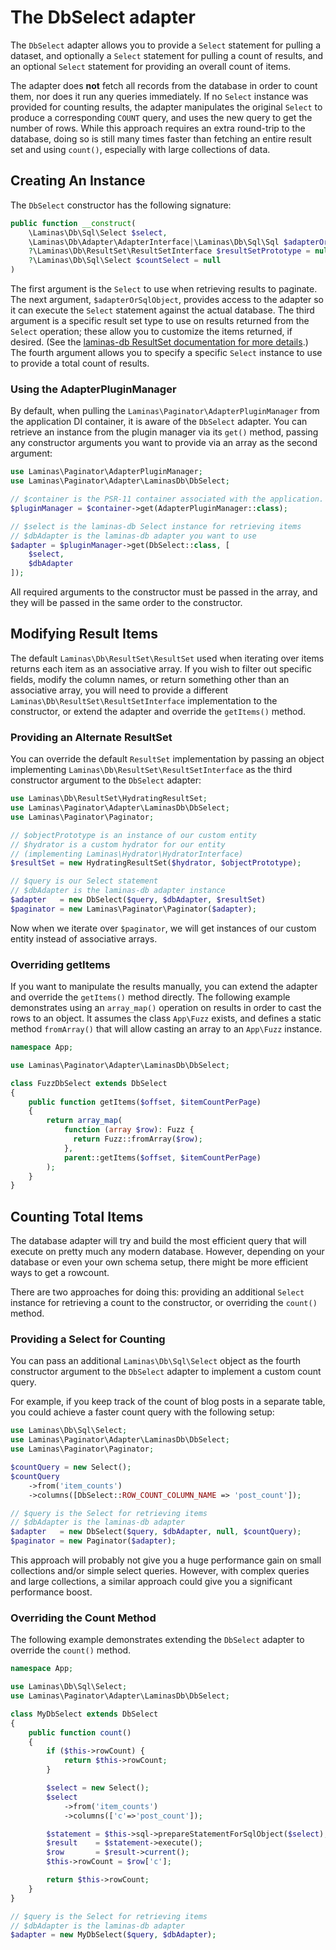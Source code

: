 # The DbSelect adapter

The `DbSelect` adapter allows you to provide a `Select` statement for pulling a dataset, and optionally a `Select`
statement for pulling a count of results, and an optional `Select` statement for providing an overall count of items.

The adapter does **not** fetch all records from the database in order to count them, nor does it run any queries
immediately.
If no `Select` instance was provided for counting results, the adapter manipulates the original `Select` to produce a
corresponding `COUNT` query, and uses the new query to get the number of rows.
While this approach requires an extra round-trip to the database, doing so is still many times faster than fetching an
entire result set and using `count()`, especially with large collections of data.

## Creating An Instance

The `DbSelect` constructor has the following signature:

```php
public function __construct(
    \Laminas\Db\Sql\Select $select,
    \Laminas\Db\Adapter\AdapterInterface|\Laminas\Db\Sql\Sql $adapterOrSqlObject,
    ?\Laminas\Db\ResultSet\ResultSetInterface $resultSetPrototype = null,
    ?\Laminas\Db\Sql\Select $countSelect = null
)
```

The first argument is the `Select` to use when retrieving results to paginate.
The next argument, `$adapterOrSqlObject`, provides access to the adapter so it can execute the `Select` statement
against the actual database.
The third argument is a specific result set type to use on results returned from the `Select` operation; these allow you
to customize the items returned, if desired.
(See the [laminas-db ResultSet documentation for more details](https://docs.laminas.dev/laminas-db/result-set/).)
The fourth argument allows you to specify a specific `Select` instance to use to provide a total count of results.

### Using the AdapterPluginManager

By default, when pulling the `Laminas\Paginator\AdapterPluginManager` from the application DI container, it is aware of
the `DbSelect` adapter.
You can retrieve an instance from the plugin manager via its `get()` method, passing any constructor arguments you want
to provide via an array as the second argument:

```php
use Laminas\Paginator\AdapterPluginManager;
use Laminas\Paginator\Adapter\LaminasDb\DbSelect;

// $container is the PSR-11 container associated with the application.
$pluginManager = $container->get(AdapterPluginManager::class);

// $select is the laminas-db Select instance for retrieving items
// $dbAdapter is the laminas-db adapter you want to use
$adapter = $pluginManager->get(DbSelect::class, [
    $select,
    $dbAdapter
]);
```

All required arguments to the constructor must be passed in the array, and they will be passed in the same order to the
constructor.

## Modifying Result Items

The default `Laminas\Db\ResultSet\ResultSet` used when iterating over items returns each item as an associative array.
If you wish to filter out specific fields, modify the column names, or return something other than an associative array,
you will need to provide a different `Laminas\Db\ResultSet\ResultSetInterface` implementation to the constructor, or
extend the adapter and override the `getItems()` method.

### Providing an Alternate ResultSet

You can override the default `ResultSet` implementation by passing an object implementing
`Laminas\Db\ResultSet\ResultSetInterface` as the third constructor argument to the `DbSelect` adapter:

```php
use Laminas\Db\ResultSet\HydratingResultSet;
use Laminas\Paginator\Adapter\LaminasDb\DbSelect;
use Laminas\Paginator\Paginator;

// $objectPrototype is an instance of our custom entity
// $hydrator is a custom hydrator for our entity
// (implementing Laminas\Hydrator\HydratorInterface)
$resultSet = new HydratingResultSet($hydrator, $objectPrototype);

// $query is our Select statement
// $dbAdapter is the laminas-db adapter instance
$adapter   = new DbSelect($query, $dbAdapter, $resultSet)
$paginator = new Laminas\Paginator\Paginator($adapter);
```

Now when we iterate over `$paginator`, we will get instances of our custom entity instead of associative arrays.

### Overriding getItems

If you want to manipulate the results manually, you can extend the adapter and override the `getItems()` method
directly.
The following example demonstrates using an `array_map()` operation on results in order to cast the rows to an object.
It assumes the class `App\Fuzz` exists, and defines a static method `fromArray()` that will allow casting an array to an
`App\Fuzz` instance.

```php
namespace App;

use Laminas\Paginator\Adapter\LaminasDb\DbSelect;

class FuzzDbSelect extends DbSelect
{
    public function getItems($offset, $itemCountPerPage)
    {
        return array_map(
            function (array $row): Fuzz {
              return Fuzz::fromArray($row);
            },
            parent::getItems($offset, $itemCountPerPage)
        );
    }
}
```

## Counting Total Items

The database adapter will try and build the most efficient query that will execute on pretty much any modern database.
However, depending on your database or even your own schema setup, there might be more efficient ways to get a rowcount.

There are two approaches for doing this: providing an additional `Select` instance for retrieving a count to the
constructor, or overriding the `count()` method.

### Providing a Select for Counting

You can pass an additional `Laminas\Db\Sql\Select` object as the fourth constructor argument to the `DbSelect` adapter
to implement a custom count query.

For example, if you keep track of the count of blog posts in a separate table, you could achieve a faster count query
with the following setup:

```php
use Laminas\Db\Sql\Select;
use Laminas\Paginator\Adapter\LaminasDb\DbSelect;
use Laminas\Paginator\Paginator;

$countQuery = new Select();
$countQuery
    ->from('item_counts')
    ->columns([DbSelect::ROW_COUNT_COLUMN_NAME => 'post_count']);

// $query is the Select for retrieving items
// $dbAdapter is the laminas-db adapter
$adapter   = new DbSelect($query, $dbAdapter, null, $countQuery);
$paginator = new Paginator($adapter);
```

This approach will probably not give you a huge performance gain on small collections and/or simple select queries.
However, with complex queries and large collections, a similar approach could give you a significant performance boost.

### Overriding the Count Method

The following example demonstrates extending the `DbSelect` adapter to override the `count()` method.

```php
namespace App;

use Laminas\Db\Sql\Select;
use Laminas\Paginator\Adapter\LaminasDb\DbSelect;

class MyDbSelect extends DbSelect
{
    public function count()
    {
        if ($this->rowCount) {
            return $this->rowCount;
        }

        $select = new Select();
        $select
            ->from('item_counts')
            ->columns(['c'=>'post_count']);

        $statement = $this->sql->prepareStatementForSqlObject($select);
        $result    = $statement->execute();
        $row       = $result->current();
        $this->rowCount = $row['c'];

        return $this->rowCount;
    }
}

// $query is the Select for retrieving items
// $dbAdapter is the laminas-db adapter
$adapter = new MyDbSelect($query, $dbAdapter);
```
